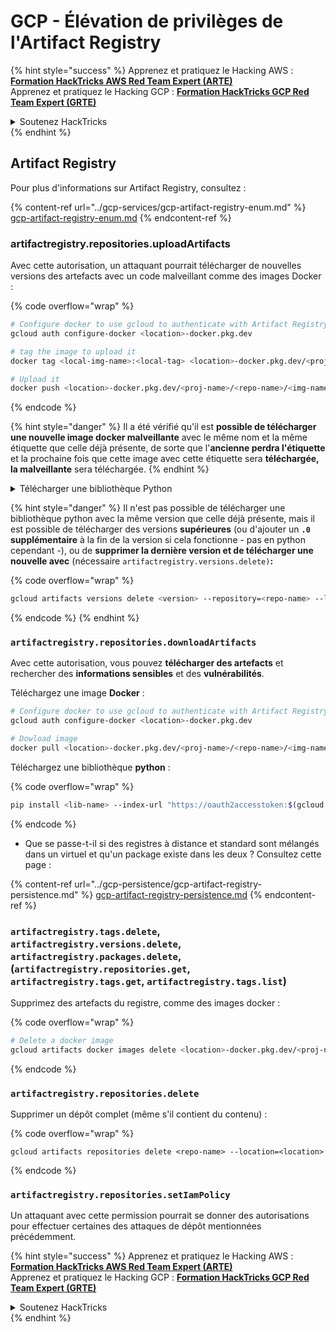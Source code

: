 # GCP - Élévation de privilèges de l'Artifact Registry

{% hint style="success" %}
Apprenez et pratiquez le Hacking AWS :<img src="/.gitbook/assets/image.png" alt="" data-size="line">[**Formation HackTricks AWS Red Team Expert (ARTE)**](https://training.hacktricks.xyz/courses/arte)<img src="/.gitbook/assets/image.png" alt="" data-size="line">\
Apprenez et pratiquez le Hacking GCP : <img src="/.gitbook/assets/image (2).png" alt="" data-size="line">[**Formation HackTricks GCP Red Team Expert (GRTE)**<img src="/.gitbook/assets/image (2).png" alt="" data-size="line">](https://training.hacktricks.xyz/courses/grte)

<details>

<summary>Soutenez HackTricks</summary>

* Consultez les [**plans d'abonnement**](https://github.com/sponsors/carlospolop)!
* **Rejoignez le** 💬 [**groupe Discord**](https://discord.gg/hRep4RUj7f) ou le [**groupe Telegram**](https://t.me/peass) ou **suivez-nous** sur **Twitter** 🐦 [**@hacktricks\_live**](https://twitter.com/hacktricks\_live)**.**
* **Partagez des astuces de piratage en soumettant des PR aux** [**HackTricks**](https://github.com/carlospolop/hacktricks) et [**HackTricks Cloud**](https://github.com/carlospolop/hacktricks-cloud) dépôts GitHub.

</details>
{% endhint %}

## Artifact Registry

Pour plus d'informations sur Artifact Registry, consultez :

{% content-ref url="../gcp-services/gcp-artifact-registry-enum.md" %}
[gcp-artifact-registry-enum.md](../gcp-services/gcp-artifact-registry-enum.md)
{% endcontent-ref %}

### artifactregistry.repositories.uploadArtifacts

Avec cette autorisation, un attaquant pourrait télécharger de nouvelles versions des artefacts avec un code malveillant comme des images Docker :

{% code overflow="wrap" %}
```bash
# Configure docker to use gcloud to authenticate with Artifact Registry
gcloud auth configure-docker <location>-docker.pkg.dev

# tag the image to upload it
docker tag <local-img-name>:<local-tag> <location>-docker.pkg.dev/<proj-name>/<repo-name>/<img-name>:<tag>

# Upload it
docker push <location>-docker.pkg.dev/<proj-name>/<repo-name>/<img-name>:<tag>
```
{% endcode %}

{% hint style="danger" %}
Il a été vérifié qu'il est **possible de télécharger une nouvelle image docker malveillante** avec le même nom et la même étiquette que celle déjà présente, de sorte que l'**ancienne perdra l'étiquette** et la prochaine fois que cette image avec cette étiquette sera **téléchargée, la malveillante** sera téléchargée.
{% endhint %}

<details>

<summary>Télécharger une bibliothèque Python</summary>

**Commencez par créer la bibliothèque à télécharger** (si vous pouvez télécharger la dernière version depuis le registre, vous pouvez éviter cette étape) :

1. **Configurez la structure de votre projet** :

* Créez un nouveau répertoire pour votre bibliothèque, par exemple `hello_world_library`.
* À l'intérieur de ce répertoire, créez un autre répertoire avec le nom de votre package, par exemple `hello_world`.
* À l'intérieur de votre répertoire de package, créez un fichier `__init__.py`. Ce fichier peut être vide ou peut contenir des initialisations pour votre package.

```bash
mkdir hello_world_library
cd hello_world_library
mkdir hello_world
touch hello_world/__init__.py
```
2. **Écrivez le code de votre bibliothèque** :

* À l'intérieur du répertoire `hello_world`, créez un nouveau fichier Python pour votre module, par exemple `greet.py`.
* Écrivez votre fonction "Hello, World!" :

```python
# hello_world/greet.py
def say_hello():
return "Hello, World!"
```
3. **Créez un fichier `setup.py`** :

* À la racine de votre répertoire `hello_world_library`, créez un fichier `setup.py`.
* Ce fichier contient des métadonnées sur votre bibliothèque et indique à Python comment l'installer.

```python
# setup.py
from setuptools import setup, find_packages

setup(
name='hello_world',
version='0.1',
packages=find_packages(),
install_requires=[
# Toutes les dépendances nécessaires à votre bibliothèque
],
)
```



**Maintenant, téléchargez la bibliothèque :**

1. **Construisez votre package** :

* Depuis la racine de votre répertoire `hello_world_library`, exécutez :

```sh
python3 setup.py sdist bdist_wheel
```
2. **Configurez l'authentification pour twine** (utilisé pour télécharger votre package) :

* Assurez-vous d'avoir `twine` installé (`pip install twine`).
* Utilisez `gcloud` pour configurer les informations d'identification :

{% code overflow="wrap" %}
```sh
twine upload --username 'oauth2accesstoken' --password "$(gcloud auth print-access-token)" --repository-url https://<location>-python.pkg.dev/<project-id>/<repo-name>/ dist/*
```
{% endcode %}

<!---->

3. **Nettoyez la construction**
```bash
rm -rf dist build hello_world.egg-info
```
</details>

{% hint style="danger" %}
Il n'est pas possible de télécharger une bibliothèque python avec la même version que celle déjà présente, mais il est possible de télécharger des versions **supérieures** (ou d'ajouter un **`.0` supplémentaire** à la fin de la version si cela fonctionne - pas en python cependant -), ou de **supprimer la dernière version et de télécharger une nouvelle avec** (nécessaire `artifactregistry.versions.delete)`**:**

{% code overflow="wrap" %}
```sh
gcloud artifacts versions delete <version> --repository=<repo-name> --location=<location> --package=<lib-name>
```
{% endcode %}
{% endhint %}

### `artifactregistry.repositories.downloadArtifacts`

Avec cette autorisation, vous pouvez **télécharger des artefacts** et rechercher des **informations sensibles** et des **vulnérabilités**.

Téléchargez une image **Docker** :
```sh
# Configure docker to use gcloud to authenticate with Artifact Registry
gcloud auth configure-docker <location>-docker.pkg.dev

# Dowload image
docker pull <location>-docker.pkg.dev/<proj-name>/<repo-name>/<img-name>:<tag>
```
Téléchargez une bibliothèque **python** :

{% code overflow="wrap" %}
```bash
pip install <lib-name> --index-url "https://oauth2accesstoken:$(gcloud auth print-access-token)@<location>-python.pkg.dev/<project-id>/<repo-name>/simple/" --trusted-host <location>-python.pkg.dev --no-cache-dir
```
{% endcode %}

* Que se passe-t-il si des registres à distance et standard sont mélangés dans un virtuel et qu'un package existe dans les deux ? Consultez cette page :

{% content-ref url="../gcp-persistence/gcp-artifact-registry-persistence.md" %}
[gcp-artifact-registry-persistence.md](../gcp-persistence/gcp-artifact-registry-persistence.md)
{% endcontent-ref %}

### `artifactregistry.tags.delete`, `artifactregistry.versions.delete`, `artifactregistry.packages.delete`, (`artifactregistry.repositories.get`, `artifactregistry.tags.get`, `artifactregistry.tags.list`)

Supprimez des artefacts du registre, comme des images docker :

{% code overflow="wrap" %}
```bash
# Delete a docker image
gcloud artifacts docker images delete <location>-docker.pkg.dev/<proj-name>/<repo-name>/<img-name>:<tag>
```
{% endcode %}

### `artifactregistry.repositories.delete`

Supprimer un dépôt complet (même s'il contient du contenu) :

{% code overflow="wrap" %}
```
gcloud artifacts repositories delete <repo-name> --location=<location>
```
{% endcode %}

### `artifactregistry.repositories.setIamPolicy`

Un attaquant avec cette permission pourrait se donner des autorisations pour effectuer certaines des attaques de dépôt mentionnées précédemment.

{% hint style="success" %}
Apprenez et pratiquez le Hacking AWS :<img src="/.gitbook/assets/image.png" alt="" data-size="line">[**Formation HackTricks AWS Red Team Expert (ARTE)**](https://training.hacktricks.xyz/courses/arte)<img src="/.gitbook/assets/image.png" alt="" data-size="line">\
Apprenez et pratiquez le Hacking GCP : <img src="/.gitbook/assets/image (2).png" alt="" data-size="line">[**Formation HackTricks GCP Red Team Expert (GRTE)**<img src="/.gitbook/assets/image (2).png" alt="" data-size="line">](https://training.hacktricks.xyz/courses/grte)

<details>

<summary>Soutenez HackTricks</summary>

* Consultez les [**plans d'abonnement**](https://github.com/sponsors/carlospolop)!
* **Rejoignez le** 💬 [**groupe Discord**](https://discord.gg/hRep4RUj7f) ou le [**groupe Telegram**](https://t.me/peass) ou **suivez-nous** sur **Twitter** 🐦 [**@hacktricks\_live**](https://twitter.com/hacktricks\_live)**.**
* **Partagez des astuces de hacking en soumettant des PR aux** [**HackTricks**](https://github.com/carlospolop/hacktricks) et [**HackTricks Cloud**](https://github.com/carlospolop/hacktricks-cloud) github repos.

</details>
{% endhint %}

